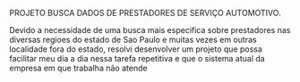 PROJETO BUSCA DADOS DE PRESTADORES DE SERVIÇO AUTOMOTIVO.

Devido a necessidade de uma busca mais especifica sobre prestadores 
nas diversas regioes do estado de Sao Paulo e muitas vezes em outras localidade
fora do estado, resolvi desenvolver um projeto que possa facilitar meu dia a dia 
nessa tarefa repetitiva e que o sistema atual da empresa em que trabalha não atende

